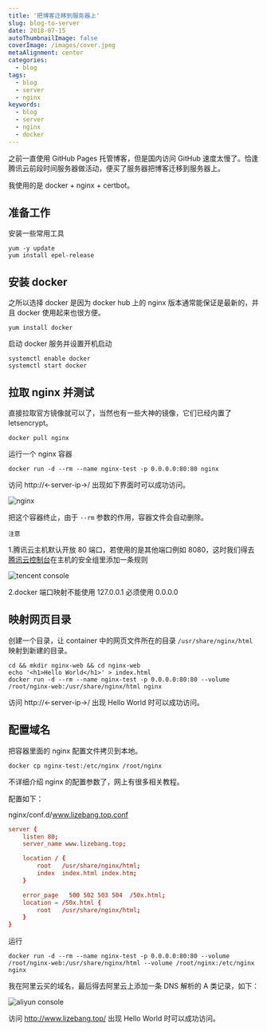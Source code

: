 ```yaml
---
title: '把博客迁移到服务器上'
slug: blog-to-server
date: 2018-07-15
autoThumbnailImage: false
coverImage: /images/cover.jpeg
metaAlignment: center
categories:
  - blog
tags:
  - blog
  - server
  - nginx
keywords:
  - blog
  - server
  - nginx
  - docker
---
```


之前一直使用 GitHub Pages 托管博客，但是国内访问 GitHub 速度太慢了。恰逢腾讯云前段时间服务器做活动，便买了服务器把博客迁移到服务器上。

<!--more-->

我使用的是 docker + nginx + certbot。

## 准备工作

安装一些常用工具

```shell
yum -y update
yum install epel-release
```

## 安装 docker

之所以选择 docker 是因为 docker hub 上的 nginx 版本通常能保证是最新的，并且 docker 使用起来也很方便。

```shell
yum install docker
```

启动 docker 服务并设置开机启动

```shell
systemctl enable docker
systemctl start docker
```

## 拉取 nginx 并测试

直接拉取官方镜像就可以了，当然也有一些大神的镜像，它们已经内置了 letsencrypt。

```shell
docker pull nginx
```

运行一个 nginx 容器

```shell
docker run -d --rm --name nginx-test -p 0.0.0.0:80:80 nginx
```

访问 http://<-server-ip->/ 出现如下界面时可以成功访问。

![nginx](/images/2018/07/nginx-ok.png)

把这个容器终止，由于 `--rm` 参数的作用，容器文件会自动删除。

`注意`

1.腾讯云主机默认开放 80 端口，若使用的是其他端口例如 8080，这时我们得去[腾讯云控制台](https://console.cloud.tencent.com/cvm/index)在主机的安全组里添加一条规则

![tencent console](/images/2018/07/tencent-console.png)

2.docker 端口映射不能使用 127.0.0.1 必须使用 0.0.0.0

## 映射网页目录

创建一个目录，让 container 中的网页文件所在的目录 `/usr/share/nginx/html` 映射到新建的目录。

```shell
cd && mkdir nginx-web && cd nginx-web
echo '<h1>Hello World</h1>' > index.html
docker run -d --rm --name nginx-test -p 0.0.0.0:80:80 --volume /root/nginx-web:/usr/share/nginx/html nginx
```

访问 http://<-server-ip->/ 出现 Hello World 时可以成功访问。

## 配置域名

把容器里面的 nginx 配置文件拷贝到本地。

```shell
docker cp nginx-test:/etc/nginx /root/nginx
```

不详细介绍 nginx 的配置参数了，网上有很多相关教程。

配置如下：

nginx/conf.d/www.lizebang.top.conf

```conf
server {
    listen 80;
    server_name www.lizebang.top;

    location / {
        root   /usr/share/nginx/html;
        index  index.html index.htm;
    }

    error_page   500 502 503 504  /50x.html;
    location = /50x.html {
        root   /usr/share/nginx/html;
    }
}
```

运行

```shell
docker run -d --rm --name nginx-test -p 0.0.0.0:80:80 --volume /root/nginx-web:/usr/share/nginx/html --volume /root/nginx:/etc/nginx nginx
```

我在阿里云买的域名，最后得去阿里云上添加一条 DNS 解析的 A 类记录，如下：

![aliyun console](/images/2018/07/aliyun-console.png)

访问 http://www.lizebang.top/ 出现 Hello World 时可以成功访问。
